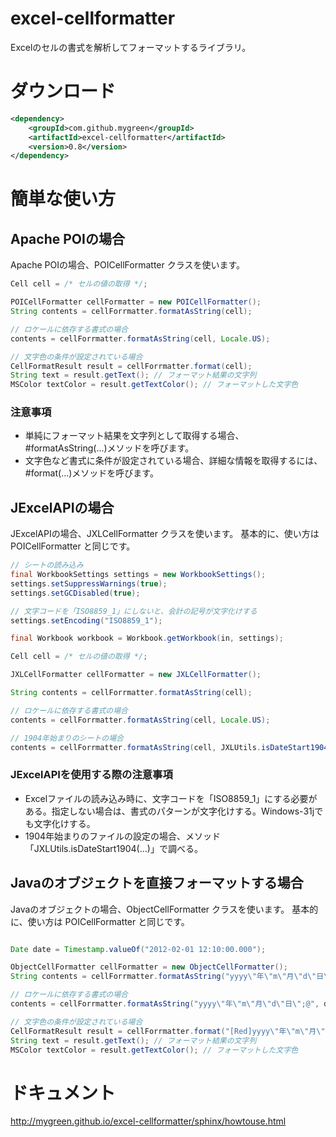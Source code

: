 # excel-cellformatter
Excelのセルの書式を解析してフォーマットするライブラリ。

# ダウンロード
```xml
<dependency>
    <groupId>com.github.mygreen</groupId>
    <artifactId>excel-cellformatter</artifactId>
    <version>0.8</version>
</dependency>
```

# 簡単な使い方
## Apache POIの場合

Apache POIの場合、POICellFormatter クラスを使います。

```java
Cell cell = /* セルの値の取得 */;

POICellFormatter cellFormatter = new POICellFormatter();
String contents = cellForrmatter.formatAsString(cell);

// ロケールに依存する書式の場合
contents = cellForrmatter.formatAsString(cell, Locale.US);

// 文字色の条件が設定されている場合
CellFormatResult result = cellForrmatter.format(cell);
String text = result.getText(); // フォーマット結果の文字列
MSColor textColor = result.getTextColor(); // フォーマットした文字色

```

### 注意事項
- 単純にフォーマット結果を文字列として取得する場合、#formatAsString(...)メソッドを呼びます。
- 文字色など書式に条件が設定されている場合、詳細な情報を取得するには、#format(...)メソッドを呼びます。

## JExcelAPIの場合

JExcelAPIの場合、JXLCellFormatter クラスを使います。
基本的に、使い方は POICellFormatter と同じです。

```java
// シートの読み込み
final WorkbookSettings settings = new WorkbookSettings();
settings.setSuppressWarnings(true);
settings.setGCDisabled(true);

// 文字コードを「ISO8859_1」にしないと、会計の記号が文字化けする
settings.setEncoding("ISO8859_1");

final Workbook workbook = Workbook.getWorkbook(in, settings);

Cell cell = /* セルの値の取得 */;

JXLCellFormatter cellFormatter = new JXLCellFormatter();

String contents = cellForrmatter.formatAsString(cell);

// ロケールに依存する書式の場合
contents = cellForrmatter.formatAsString(cell, Locale.US);

// 1904年始まりのシートの場合
contents = cellForrmatter.formatAsString(cell, JXLUtils.isDateStart1904(sheet));

```

### JExcelAPIを使用する際の注意事項
- Excelファイルの読み込み時に、文字コードを「ISO8859_1」にする必要がある。指定しない場合は、書式のパターンが文字化けする。Windows-31jでも文字化けする。
- 1904年始まりのファイルの設定の場合、メソッド「JXLUtils.isDateStart1904(...)」で調べる。


## Javaのオブジェクトを直接フォーマットする場合

Javaのオブジェクトの場合、ObjectCellFormatter クラスを使います。
基本的に、使い方は POICellFormatter と同じです。

```java

Date date = Timestamp.valueOf("2012-02-01 12:10:00.000");

ObjectCellFormatter cellFormatter = new ObjectCellFormatter();
String contents = cellForrmatter.formatAsString("yyyy\"年\"m\"月\"d\"日\";@", date);

// ロケールに依存する書式の場合
contents = cellForrmatter.formatAsString("yyyy\"年\"m\"月\"d\"日\";@", date, Locale.US);

// 文字色の条件が設定されている場合
CellFormatResult result = cellForrmatter.format("[Red]yyyy\"年\"m\"月\"d\"日\";@", date);
String text = result.getText(); // フォーマット結果の文字列
MSColor textColor = result.getTextColor(); // フォーマットした文字色

```


# ドキュメント
http://mygreen.github.io/excel-cellformatter/sphinx/howtouse.html
